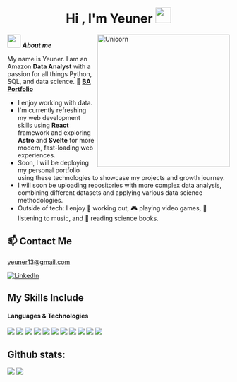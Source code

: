 <h1 align="center"><b>Hi , I'm Yeuner </b><img src="https://media.giphy.com/media/hvRJCLFzcasrR4ia7z/giphy.gif" width="35"></h1>

<img align="right" width=300px alt="Unicorn" src="https://c.tenor.com/GN73MKBawZYAAAAi/busy-cute.gif" />

<img src="https://media.giphy.com/media/ObNTw8Uzwy6KQ/giphy.gif" width="30px">&nbsp;***About me***

My name is Yeuner. I am an Amazon **Data Analyst** with a passion for all things Python, SQL, and data science.
🔗 [**BA Portfolio**](https://github.com/Yeuner/DataAnalystPortfolio)


- I enjoy working with data.
- I'm currently refreshing my web development skills using **React** framework and exploring **Astro** and **Svelte** for more modern, fast-loading web experiences.
- Soon, I will be deploying my personal portfolio using these technologies to showcase my projects and growth journey. 
- I will soon be uploading repositories with more complex data analysis, combining different datasets and applying various data science methodologies.
- Outside of tech: I enjoy 💪 working out, 🎮 playing video games, 🎵 listening to music, and 📖 reading science books.
  

## 📫 Contact Me

yeuner13@gmail.com

[![LinkedIn](https://img.shields.io/badge/LINKEDIN-VIEW%20PROFILE-0077B5?style=for-the-badge&logo=linkedin&logoColor=white)](https://www.linkedin.com/in/yeuner/)



## My Skills Include

<h4>Languages & Technologies</h4>
<span>
  <img src="https://img.shields.io/badge/Python-3670A0?style=for-the-badge&logo=python&logoColor=ffdd54">
  <img src="https://img.shields.io/badge/SQL-025E8C?style=for-the-badge&logo=sqlite&logoColor=white">
  <img src="https://img.shields.io/badge/Excel-217346?style=for-the-badge&logo=microsoft-excel&logoColor=white">
  <img src="https://img.shields.io/badge/Tableau-E97627?style=for-the-badge&logo=tableau&logoColor=white">
  <img src="https://img.shields.io/badge/QuickSight-232F3E?style=for-the-badge&logo=amazon-aws&logoColor=white">
  <img src="https://img.shields.io/badge/PowerBI-F2C811?style=for-the-badge&logo=powerbi&logoColor=black">
  <img src="https://img.shields.io/badge/Streamlit-FF4B4B?style=for-the-badge&logo=streamlit&logoColor=white">
  <img src="https://img.shields.io/badge/AWS-FF9900?style=for-the-badge&logo=amazon-aws&logoColor=white">
  <img src="https://img.shields.io/badge/Pandas-150458?style=for-the-badge&logo=pandas&logoColor=white">
  <img src="https://img.shields.io/badge/Numpy-013243?style=for-the-badge&logo=numpy&logoColor=white">
  <img src="https://img.shields.io/badge/Matplotlib-11557C?style=for-the-badge&logo=plotly&logoColor=white">
</span>


 <h2>Github stats:</h2> 

[![](https://github-readme-stats.vercel.app/api?username=yeuner&show_icons=true&theme=tokyonight&hide_border=true&locale=en)](https://github.com/yeuner)
[![](https://github-readme-streak-stats.herokuapp.com/?user=yeunertheme=material-palenight)](https://github.com/yeuner)
</div>

<!--
**Yeuner/yeuner** is a ✨ _special_ ✨ repository because its `README.md` (this file) appears on your GitHub profile.

Here are some ideas to get you started:

- 🔭 I’m currently working on 
- 🌱 I’m currently learning ...
- 👯 I’m looking to collaborate on ...
- 🤔 I’m looking for help with ...
- 💬 Ask me about ...
- 📫 How to reach me: ...
- 😄 Pronouns: ...
- ⚡ Fun fact: ...
-->
